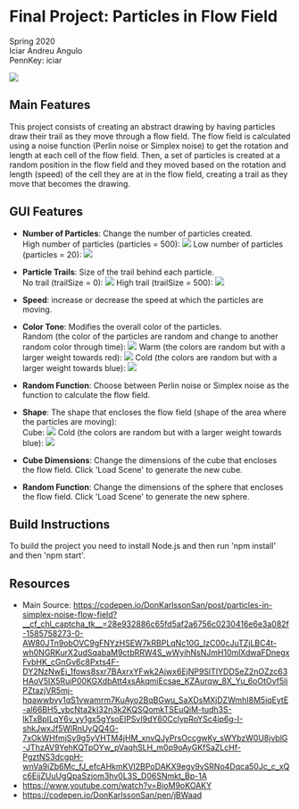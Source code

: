 # Final Project: Particles in Flow Field

Spring 2020  
Iciar Andreu Angulo  
PennKey: iciar

![](main.png)

## Main Features
This project consists of creating an abstract drawing by having particles draw their trail as they move through a flow field. The flow field is calculated using a noise function (Perlin noise or Simplex noise) to get the rotation and length at each cell of the flow field. Then, a set of particles is created at a random position in the flow field and they moved based on the rotation and length (speed) of the cell they are at in the flow field, creating a trail as they move that becomes the drawing.

## GUI Features
- **Number of Particles**: Change the number of particles created.  
High number of particles (particles = 500):
![](numParticles1.png)
Low number of particles (particles = 20):
![](numParticles2.png)

- **Particle Trails**: Size of the trail behind each particle.  
No trail (trailSize = 0):
![](noTrail.png)
High trail (trailSize = 500):
![](highTrail2.png)

- **Speed**: increase or decrease the speed at which the particles are moving.

- **Color Tone**: Modifies the overall color of the particles.  
Random (the color of the particles are random and change to another random color through time):
![](randomColor.png)
Warm (the colors are random but with a larger weight towards red):
![](warmColor.png)
Cold (the colors are random but with a larger weight towards blue):
![](coolColor.png)

- **Random Function**: Choose between Perlin noise or Simplex noise as the function to calculate the flow field.  

- **Shape**: The shape that encloses the flow field (shape of the area where the particles are moving):  
Cube:
![](cube.png)
Cold (the colors are random but with a larger weight towards blue):
![](sphere.png)

- **Cube Dimensions**: Change the dimensions of the cube that encloses the flow field. Click 'Load Scene' to generate the new cube.  

- **Random Function**: Change the dimensions of the sphere that encloses the flow field. Click 'Load Scene' to generate the new sphere.  


## Build Instructions
To build the project you need to install Node.js and then run 'npm install' and then 'npm start'.

## Resources
- Main Source: https://codepen.io/DonKarlssonSan/post/particles-in-simplex-noise-flow-field?__cf_chl_captcha_tk__=28e932886c65fd5af2a6756c0230416e6e3a082f-1585758273-0-AW80JTn9obOVC9gFNYzHSEW7kRBPLqNc10G_IzC00cJuTZjLBC4t-wh0NGRKurX2udSqabaM9ctbRRW4S_wWyihNsNJmH10mlXdwaFDnegxFvbHK_cGnGv6c8Pxts4F-DY2NzNwEj_1fows8sxr7BAxrxYFwk2Ajwx6EjNP9SlTIYDDSeZ2nOZzc63HAoV5IX5RujP00KGXdbAtt4xsAkqmiEcsae_KZAurqw_8X_Yu_6oOtOvf5liPZtazjVR5mj-hqawwbvy1qS1vwamrm7KuAyo2BqBGwu_SaXDsMXjDZWmhI8M5iqEytE-al66BH5_ybcNta2kI32n3k2KQSQomkTSEuQiM-tudh3S-lkTxBpILqY6v_yy1gx5gYsoEIPSvI9dY60CclypRoYSc4ip6g-I-shkJwxJf5WlRnUyQQ4G-7xOkWHfmjSy9g5yVHTM4jHM_xnvQJyPrsOccgwKy_sWYbzW0U8jvblG-JThzAV9YehKQTpOYw_pVaqhSLH_m0p9oAyGKfSaZLcHf-PgztNS3dcgpH-wnVa9iZb6Mc_fJ_efcAHkmKVI2BPoDAKX9egv9vSRNo4Dqca50Jc_c_xQc6EijZUuUgQpaSzjom3hv0L3S_D06SNmkt_Bp-1A
- https://www.youtube.com/watch?v=BjoM9oKOAKY
- https://codepen.io/DonKarlssonSan/pen/jBWaad
